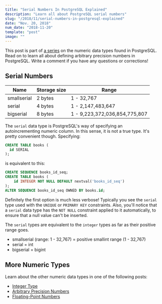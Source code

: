 ```yaml
---
title: "Serial Numbers In PostgreSQL Explained"
description: "Learn all about PostgreSQL serial numbers"
slug: "/2018/11/serial-numbers-in-postgresql-explained"
date: "Nov. 20, 2018"
num_date: "2018-11-20"
template: "post"
image: ""
---
```


This post is part of [a series](/2018/11/postgresql-numeric-types) on the numeric data types found in PostgreSQL. Read on to learn all about defining arbitrary precision numbers in PostgreSQL. Write a comment if you have any questions or corrections!

## Serial Numbers

<table>
  <thead>
    <tr>
      <th>Name</th>
      <th>Storage size</th>
      <th>Range</th>
    </tr>
  </thead>
  <tbody>
    <tr>
      <td>smallserial</td>
      <td>2 bytes</td>
      <td>1 - 32,767</td>
    </tr>
    <tr>
      <td>serial</td>
      <td>4 bytes</td>
      <td>1 - 2,147,483,647</td>
    </tr>
    <tr>
      <td>bigserial</td>
      <td>8 bytes</td>
      <td>1 - 9,223,372,036,854,775,807</td>
    </tr>
  </tbody>
</table>

The `serial` data type is PostgreSQL's way of specifying an autoincrementing numeric column. In this sense, it is not a true type. It's pretty convenient though. Specifying:

```sql
CREATE TABLE books (
  id SERIAL
);
```

is equivalent to this:

```sql
CREATE SEQUENCE books_id_seq;
CREATE TABLE books (
    id INTEGER NOT NULL DEFAULT nextval('books_id_seq')
);
ALTER SEQUENCE books_id_seq OWNED BY books.id;
```

Definitely the first option is much less verbose! Typically you see the `serial` type used with the `UNIQUE` or `PRIMARY KEY` constraints. Also, you'll notice that a `serial` data type has the `NOT NULL` constraint applied to it automatically, to ensure that a null value can't be inserted.

The `serial` types are equivalent to the `integer` types as far as their positive range goes.

* smallserial (range: 1 - 32,767) = positive smallint range (1 - 32,767)
* serial = int
* bigserial = bigint

## More Numeric Types

Learn about the other numeric data types in one of the following posts:

* [Integer Type](/2018/11/postgresql-integer-type-explained)
* [Arbitrary Precision Numbers](/2018/11/postgresql-arbitrary-precision-numbers-explained)
* [Floating-Point Numbers](/2018/11/all-about-floating-point-types-in-postgresql)
